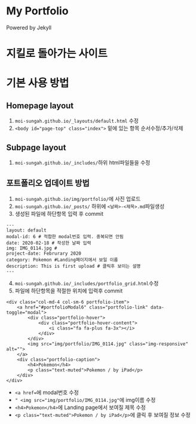 My Portfolio
=========================

Powered by Jekyll

# 지킬로 돌아가는 사이트
# 기본 사용 방법

## Homepage layout
1. `moi-sungah.github.io/_layouts/default.html` 수정
2. `<body id="page-top" class="index">` 밑에 있는 항목 순서수정/추가/삭제

## Subpage layout
1. `moi-sungah.github.io/_includes/`하위 html파일들을 수정

## 포트폴리오 업데이트 방법
1. `moi-sungah.github.io/img/portfolio/`에 사진 업로드
2. `moi-sungah.github.io/_posts/` 하위에 `<날짜>-<제목>.md`파일생성
3. 생성된 파일에 하단항목 입력 후 commit

```
---
layout: default
modal-id: 6 # 적합한 modal번호 입력. 중복되면 안됨
date: 2020-02-18 # 작성한 날짜 입력
img: IMG_0114.jpg #
project-date: Februrary 2020 
category: Pokemon #Landing페이지에서 보일 이름
description: This is first upload # 클릭후 보이는 설명
---
```

4. `moi-sungah.github.io/_includes/portfolio_grid.html`수정
5. 파일에 하단항목을 적절한 위치에 입력후 commit
```
<div class="col-md-4 col-sm-6 portfolio-item">
    <a href="#portfolioModal6" class="portfolio-link" data-toggle="modal">
        <div class="portfolio-hover">
            <div class="portfolio-hover-content">
                <i class="fa fa-plus fa-3x"></i>
            </div>
        </div>
        <img src="img/portfolio/IMG_0114.jpg" class="img-responsive" alt="">
    </a>
    <div class="portfolio-caption">
        <h4>Pokemon</h4>
        <p class="text-muted">Pokemon / by iPad</p>
    </div>
</div>
```
- `<a href=`에 modal번호 수정
- `" <img src="img/portfolio/IMG_0114.jpg"`에 img이름 수정
- `<h4>Pokemon</h4>`에 Landing page에서 보여질 제목 수정
- `<p class="text-muted">Pokemon / by iPad</p>`에 클릭 후 보여질 정보 수정

